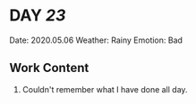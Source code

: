 # DAY _23_
Date: 2020.05.06
Weather: Rainy
Emotion: Bad
## Work Content
1. Couldn't remember what I have done all day.
